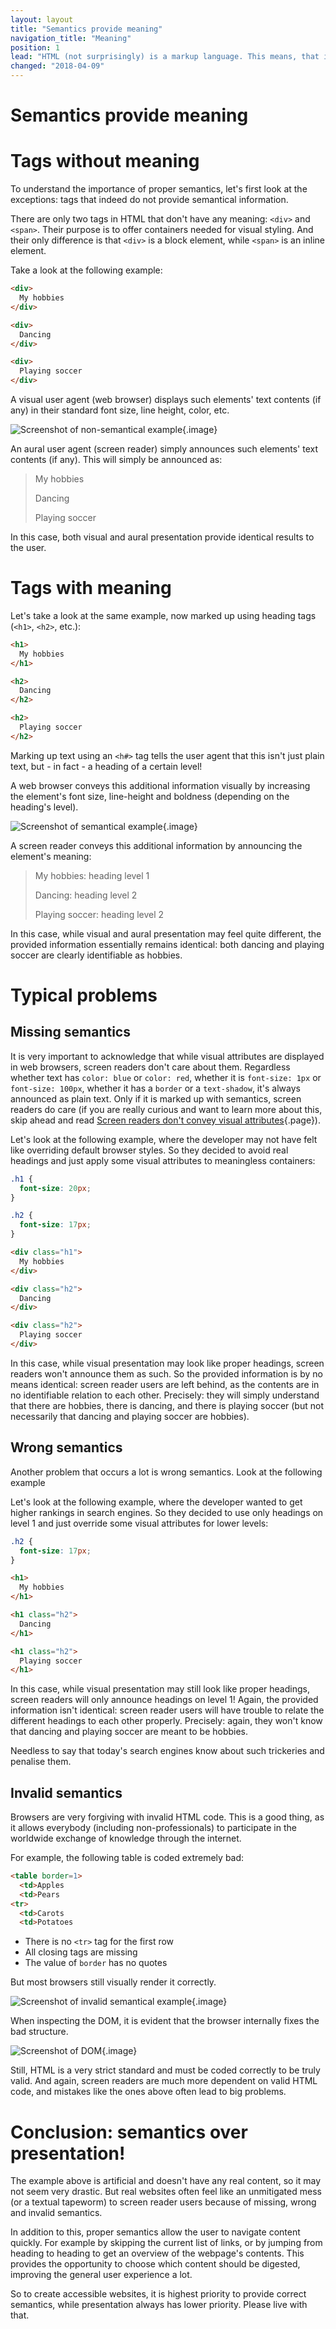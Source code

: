 ```yaml
---
layout: layout
title: "Semantics provide meaning"
navigation_title: "Meaning"
position: 1
lead: "HTML (not surprisingly) is a markup language. This means, that it's not only plain text, but text marked up with meaning - so called \"semantics\". For this, HTML offers a lot of tags, each with an inherent, unique meaning. And it is absolutely crucial that those tags are used properly."
changed: "2018-04-09"
---
```


# Semantics provide meaning

# Tags without meaning

To understand the importance of proper semantics, let's first look at the exceptions: tags that indeed do not provide semantical information.

There are only two tags in HTML that don't have any meaning: `<div>` and `<span>`. Their purpose is to offer containers needed for visual styling. And their only difference is that `<div>` is a block element, while `<span>` is an inline element.

Take a look at the following example:

```html
<div>
  My hobbies
</div>

<div>
  Dancing
</div>

<div>
  Playing soccer
</div>
```

A visual user agent (web browser) displays such elements' text contents (if any) in their standard font size, line height, color, etc.

![Screenshot of non-semantical example](_media/screenshot-of-non-semantical-example.png){.image}

An aural user agent (screen reader) simply announces such elements' text contents (if any). This will simply be announced as:

> My hobbies
>
> Dancing
>
> Playing soccer

In this case, both visual and aural presentation provide identical results to the user.

# Tags with meaning

Let's take a look at the same example, now marked up using heading tags (`<h1>`, `<h2>`, etc.):

```html
<h1>
  My hobbies
</h1>

<h2>
  Dancing
</h2>

<h2>
  Playing soccer
</h2>
```

Marking up text using an `<h#>` tag tells the user agent that this isn't just plain text, but - in fact - a heading of a certain level!

A web browser conveys this additional information visually by increasing the element's font size, line-height and boldness (depending on the heading's level).

![Screenshot of semantical example](_media/screenshot-of-semantical-example.png){.image}

A screen reader conveys this additional information by announcing the element's meaning:

> My hobbies: heading level 1
>
> Dancing: heading level 2
>
> Playing soccer: heading level 2

In this case, while visual and aural presentation may feel quite different, the provided information essentially remains identical: both dancing and playing soccer are clearly identifiable as hobbies.

# Typical problems

## Missing semantics

It is very important to acknowledge that while visual attributes are displayed in web browsers, screen readers don't care about them. Regardless whether text has `color: blue` or `color: red`, whether it is `font-size: 1px` or `font-size: 100px`, whether it has a `border` or a `text-shadow`, it's always announced as plain text. Only if it is marked up with semantics, screen readers do care (if you are really curious and want to learn more about this, skip ahead and read [Screen readers don't convey visual attributes](/knowledge/desktop-screen-readers/no-visual-attributes){.page}).

Let's look at the following example, where the developer may not have felt like overriding default browser styles. So they decided to avoid real headings and just apply some visual attributes to meaningless containers:

```css
.h1 {
  font-size: 20px;
}

.h2 {
  font-size: 17px;
}
```

```html
<div class="h1">
  My hobbies
</div>

<div class="h2">
  Dancing
</div>

<div class="h2">
  Playing soccer
</div>
```

In this case, while visual presentation may look like proper headings, screen readers won't announce them as such. So the provided information is by no means identical: screen reader users are left behind, as the contents are in no identifiable relation to each other. Precisely: they will simply understand that there are hobbies, there is dancing, and there is playing soccer (but not necessarily that dancing and playing soccer are hobbies).

## Wrong semantics

Another problem that occurs a lot is wrong semantics. Look at the following example

Let's look at the following example, where the developer wanted to get higher rankings in search engines. So they decided to use only headings on level 1 and just override some visual attributes for lower levels:

```css
.h2 {
  font-size: 17px;
}
```

```html
<h1>
  My hobbies
</h1>

<h1 class="h2">
  Dancing
</h1>

<h1 class="h2">
  Playing soccer
</h1>
```

In this case, while visual presentation may still look like proper headings, screen readers will only announce headings on level 1! Again, the provided information isn't identical: screen reader users will have trouble to relate the different headings to each other properly. Precisely: again, they won't know that dancing and playing soccer are meant to be hobbies.

Needless to say that today's search engines know about such trickeries and penalise them.

## Invalid semantics

Browsers are very forgiving with invalid HTML code. This is a good thing, as it allows everybody (including non-professionals) to participate in the worldwide exchange of knowledge through the internet.

For example, the following table is coded extremely bad:

```html
<table border=1>
  <td>Apples
  <td>Pears
<tr>
  <td>Carots
  <td>Potatoes
```

- There is no `<tr>` tag for the first row
- All closing tags are missing
- The value of `border` has no quotes

But most browsers still visually render it correctly.

![Screenshot of invalid semantical example](_media/screenshot-of-invalid-semantical-example.png){.image}

When inspecting the DOM, it is evident that the browser internally fixes the bad structure.

![Screenshot of DOM](_media/screenshot-of-dom.png){.image}

Still, HTML is a very strict standard and must be coded correctly to be truly valid. And again, screen readers are much more dependent on valid HTML code, and mistakes like the ones above often lead to big problems.

# Conclusion: semantics over presentation!

The example above is artificial and doesn't have any real content, so it may not seem very drastic. But real websites often feel like an unmitigated mess (or a textual tapeworm) to screen reader users because of missing, wrong and invalid semantics.

In addition to this, proper semantics allow the user to navigate content quickly. For example by skipping the current list of links, or by jumping from heading to heading to get an overview of the webpage's contents. This provides the opportunity to choose which content should be digested, improving the general user experience a lot.

So to create accessible websites, it is highest priority to provide correct semantics, while presentation always has lower priority. Please live with that.